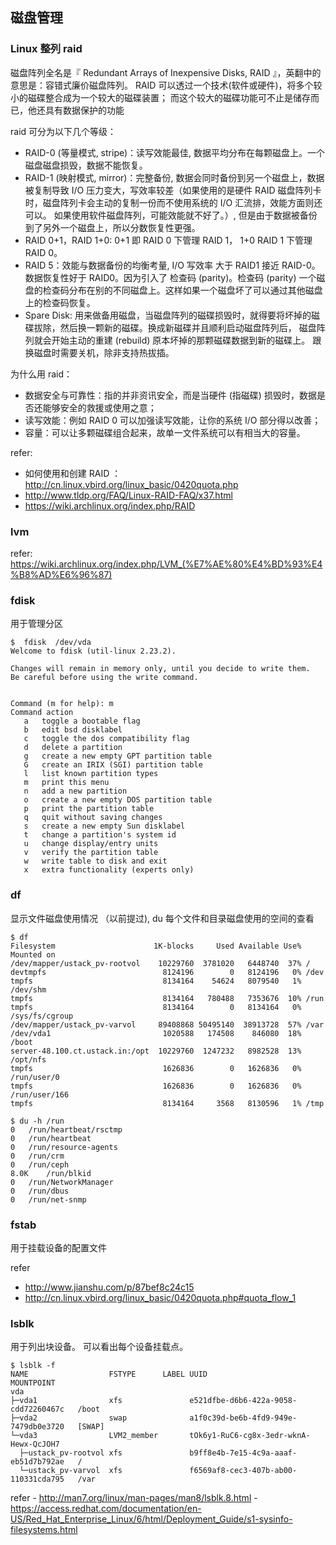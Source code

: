 ## 磁盘管理

### Linux 整列 raid
磁盘阵列全名是『 Redundant Arrays of Inexpensive Disks, RAID 』，英翻中的意思是：容错式廉价磁盘阵列。 RAID 可以透过一个技术(软件或硬件)，将多个较小的磁碟整合成为一个较大的磁碟装置； 而这个较大的磁碟功能可不止是储存而已，他还具有数据保护的功能

raid 可分为以下几个等级：
- RAID-0 (等量模式, stripe)：读写效能最佳, 数据平均分布在每颗磁盘上。一个磁盘磁盘损毁，数据不能恢复。
- RAID-1 (映射模式, mirror)：完整备份, 数据会同时备份到另一个磁盘上，数据被复制导致 I/O 压力变大，写效率较差（如果使用的是硬件 RAID 磁盘阵列卡时，磁盘阵列卡会主动的复制一份而不使用系统的 I/O 汇流排，效能方面则还可以。 如果使用软件磁盘阵列，可能效能就不好了。）, 但是由于数据被备份到了另外一个磁盘上，所以分数恢复性更强。
- RAID 0+1，RAID 1+0: 0+1 即 RAID 0 下管理 RAID 1， 1+0 RAID 1 下管理 RAID 0。
- RAID 5：效能与数据备份的均衡考量, I/O 写效率 大于 RAID1  接近 RAID-0。数据恢复性好于 RAID0。因为引入了 检查码 (parity)。检查码 (parity) 一个磁盘的检查码分布在别的不同磁盘上。这样如果一个磁盘坏了可以通过其他磁盘上的检查码恢复。
- Spare Disk: 用来做备用磁盘，当磁盘阵列的磁碟损毁时，就得要将坏掉的磁碟拔除，然后换一颗新的磁碟。换成新磁碟并且顺利启动磁盘阵列后， 磁盘阵列就会开始主动的重建 (rebuild) 原本坏掉的那颗磁碟数据到新的磁碟上。 跟换磁盘时需要关机，除非支持热拔插。

为什么用 raid：
- 数据安全与可靠性：指的并非资讯安全，而是当硬件 (指磁碟) 损毁时，数据是否还能够安全的救援或使用之意；
- 读写效能：例如 RAID 0 可以加强读写效能，让你的系统 I/O 部分得以改善；
- 容量：可以让多颗磁碟组合起来，故单一文件系统可以有相当大的容量。

refer:
- 如何使用和创建 RAID ： http://cn.linux.vbird.org/linux_basic/0420quota.php
- http://www.tldp.org/FAQ/Linux-RAID-FAQ/x37.html
- https://wiki.archlinux.org/index.php/RAID

### lvm
refer: https://wiki.archlinux.org/index.php/LVM_(%E7%AE%80%E4%BD%93%E4%B8%AD%E6%96%87)
### fdisk
用于管理分区
```
$  fdisk  /dev/vda
Welcome to fdisk (util-linux 2.23.2).

Changes will remain in memory only, until you decide to write them.
Be careful before using the write command.


Command (m for help): m
Command action
   a   toggle a bootable flag
   b   edit bsd disklabel
   c   toggle the dos compatibility flag
   d   delete a partition
   g   create a new empty GPT partition table
   G   create an IRIX (SGI) partition table
   l   list known partition types
   m   print this menu
   n   add a new partition
   o   create a new empty DOS partition table
   p   print the partition table
   q   quit without saving changes
   s   create a new empty Sun disklabel
   t   change a partition's system id
   u   change display/entry units
   v   verify the partition table
   w   write table to disk and exit
   x   extra functionality (experts only)
```

### df
显示文件磁盘使用情况 （以前提过), du 每个文件和目录磁盘使用的空间的查看

```
$ df
Filesystem                      1K-blocks     Used Available Use% Mounted on
/dev/mapper/ustack_pv-rootvol    10229760  3781020   6448740  37% /
devtmpfs                          8124196        0   8124196   0% /dev
tmpfs                             8134164    54624   8079540   1% /dev/shm
tmpfs                             8134164   780488   7353676  10% /run
tmpfs                             8134164        0   8134164   0% /sys/fs/cgroup
/dev/mapper/ustack_pv-varvol     89408868 50495140  38913728  57% /var
/dev/vda1                         1020588   174508    846080  18% /boot
server-48.100.ct.ustack.in:/opt  10229760  1247232   8982528  13% /opt/nfs
tmpfs                             1626836        0   1626836   0% /run/user/0
tmpfs                             1626836        0   1626836   0% /run/user/166
tmpfs                             8134164     3568   8130596   1% /tmp

$ du -h /run
0   /run/heartbeat/rsctmp
0   /run/heartbeat
0   /run/resource-agents
0   /run/crm
0   /run/ceph
8.0K    /run/blkid
0   /run/NetworkManager
0   /run/dbus
0   /run/net-snmp
```
### fstab
用于挂载设备的配置文件

refer
- http://www.jianshu.com/p/87bef8c24c15
- http://cn.linux.vbird.org/linux_basic/0420quota.php#quota_flow_1

### lsblk
用于列出块设备。
可以看出每个设备挂载点。

```
$ lsblk -f
NAME                  FSTYPE      LABEL UUID                                   MOUNTPOINT
vda
├─vda1                xfs               e521dfbe-d6b6-422a-9058-cdd72260467c   /boot
├─vda2                swap              a1f0c39d-be6b-4fd9-949e-7479db0e3720   [SWAP]
└─vda3                LVM2_member       tOk6y1-RuC6-cg8x-3edr-wknA-Hewx-QcJOH7
  ├─ustack_pv-rootvol xfs               b9ff8e4b-7e15-4c9a-aaaf-eb51d7b792ae   /
  └─ustack_pv-varvol  xfs               f6569af8-cec3-407b-ab00-110331cda795   /var
```
refer
    - http://man7.org/linux/man-pages/man8/lsblk.8.html
    - https://access.redhat.com/documentation/en-US/Red_Hat_Enterprise_Linux/6/html/Deployment_Guide/s1-sysinfo-filesystems.html


